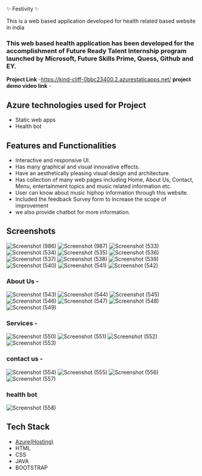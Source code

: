  ✨ Festivity   ✨

This is a web based application developed for health related based website in india

### This web based health application has been developed for the accomplishment of Future Ready Talent Internship program launched by Microsoft, Future Skills Prime, Quess, Github and EY.


**Project Link** -https://kind-cliff-0bbc23400.2.azurestaticapps.net/
**project demo video link** - 

## Azure technologies used for Project

- Static web apps
- Health bot

## Features and Functionalities 

- Interactive and responsive UI.
- Has many graphical and visual innovative effects.
- Have an aesthetically pleasing visual design and architecture.
- Has collection of many web pages including Home, About Us, Contact, Menu, entertainment topics and music related information etc.
- User can know about music hiphop information through this website.
- Included the feedback Survey form to increase the scope of improvement 
- we also provide chatbot for more information.

## Screenshots

![Screenshot (986)](https://user-images.githubusercontent.com/119917509/208360092-f8a9447a-e7d4-4b59-bd11-b66e584e466a.png)
![Screenshot (987)](https://user-images.githubusercontent.com/119917509/208360095-93d877b7-e555-4ee9-876d-e663fce0c6e5.png)
![Screenshot (533)](https://user-images.githubusercontent.com/119917509/206158143-b68d6ede-518a-476a-b0ce-037a2fb3ae5d.png)
![Screenshot (534)](https://user-images.githubusercontent.com/119917509/206158154-57a583ea-f338-47df-a37d-19c528ef5677.png)
![Screenshot (535)](https://user-images.githubusercontent.com/119917509/206158155-756184c3-8d81-4998-9ff0-b056547a2642.png)
![Screenshot (536)](https://user-images.githubusercontent.com/119917509/206158160-80d1be35-4b70-42e4-9669-00c4abe4c145.png)
![Screenshot (537)](https://user-images.githubusercontent.com/119917509/206158166-342d9509-3c3f-435e-a073-9881ed726726.png)
![Screenshot (538)](https://user-images.githubusercontent.com/119917509/206158169-713e27be-0fa2-4f56-9471-30eacfc91350.png)
![Screenshot (539)](https://user-images.githubusercontent.com/119917509/206158173-69af99cb-8ed4-4285-a54f-b8dfef8f26c6.png)
![Screenshot (540)](https://user-images.githubusercontent.com/119917509/206158176-1303254e-710b-41a2-980a-8ac7c2cc1d8f.png)
![Screenshot (541)](https://user-images.githubusercontent.com/119917509/206158179-5a8cf7c9-2082-435d-99b2-6a8f227b8749.png)
![Screenshot (542)](https://user-images.githubusercontent.com/119917509/206158186-a6e96e7a-44e8-4827-98c9-cdefe66275be.png)

### About Us -
![Screenshot (543)](https://user-images.githubusercontent.com/119917509/206158532-14d82276-f9b6-4328-89c8-9cb4e70c8b27.png)
![Screenshot (544)](https://user-images.githubusercontent.com/119917509/206158540-1819f1fd-5cd8-45f6-8b08-72ca54a80689.png)
![Screenshot (545)](https://user-images.githubusercontent.com/119917509/206158545-d7474ba5-4e60-4784-8409-a601a4b0734d.png)
![Screenshot (546)](https://user-images.githubusercontent.com/119917509/206158550-e69f3669-f2f9-4602-9cf0-4014f9b0b5f5.png)
![Screenshot (547)](https://user-images.githubusercontent.com/119917509/206158552-c82eafe6-45e8-46e6-b6fd-444910d221e2.png)
![Screenshot (548)](https://user-images.githubusercontent.com/119917509/206158555-32bc663e-e056-45b3-9bc7-573a1d198b73.png)
![Screenshot (549)](https://user-images.githubusercontent.com/119917509/206158557-e3272fd7-d4fd-41d9-820f-86f34afd09f6.png)

### Services -
![Screenshot (550)](https://user-images.githubusercontent.com/119917509/206158986-e7053643-07cb-40bc-a6ea-c9ba9022e557.png)
![Screenshot (551)](https://user-images.githubusercontent.com/119917509/206159001-767b422e-f0e5-454a-bbd4-19e016d6ee2f.png)
![Screenshot (552)](https://user-images.githubusercontent.com/119917509/206159007-c536163e-750e-4592-b4d5-a700fc4976e8.png)
![Screenshot (553)](https://user-images.githubusercontent.com/119917509/206159013-e1ab8836-f12d-43bd-933f-a67272d46506.png)


### contact us -
![Screenshot (554)](https://user-images.githubusercontent.com/119917509/206159642-43a71c77-5247-42f8-b3ca-28e2ecb525f6.png)
![Screenshot (555)](https://user-images.githubusercontent.com/119917509/206159658-de8b910e-f662-40d2-99c5-70e3019cae82.png)
![Screenshot (556)](https://user-images.githubusercontent.com/119917509/206159663-2567d47c-e6f0-443e-942b-1aec79ee5813.png)
![Screenshot (557)](https://user-images.githubusercontent.com/119917509/206159666-bce0741e-7701-4ef0-9198-9edc996b16c1.png)

### health bot
![Screenshot (558)](https://user-images.githubusercontent.com/119917509/206159900-d3cbc725-137f-4e89-9791-a8af50f271f8.png)

## Tech Stack 

- [Azure(Hosting)](https://azure.microsoft.com/en-in/features/azure-portal/)
- HTML
- CSS
- JAVA
- BOOTSTRAP
